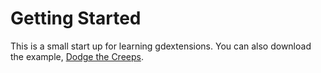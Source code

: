# Getting Started
This is a small start up for learning gdextensions. You can also download the example, [Dodge the Creeps].

[Dodge the Creeps]: (https://github.com/godot-rust/gdext/tree/master/examples/dodge-the-creeps)